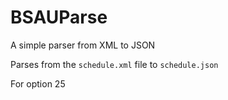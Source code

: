 # BSAUParse
A simple parser from XML to JSON

Parses from the ```schedule.xml``` file to ```schedule.json```

For option 25
